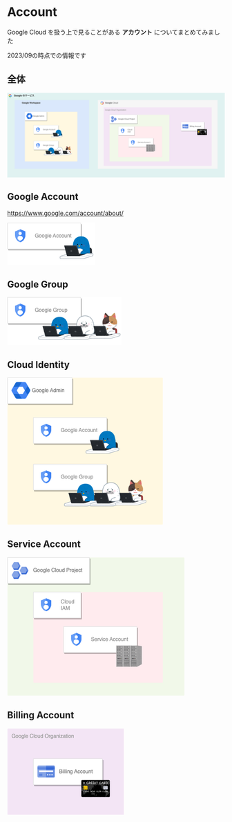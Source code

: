 # Account

Google Cloud を扱う上で見ることがある **アカウント** についてまとめてみました

2023/09の時点での情報です

## 全体

![](./_img/01-all.png)

## Google Account

https://www.google.com/account/about/

![](./_img/02-google-account.png)

## Google Group

![](./_img/03-google-group.png)

## Cloud Identity

![](./_img/04-cloud-identity.png)

## Service Account

![](./_img/05-service-account.png)

## Billing Account

![](./_img/06-billing-account.png)
